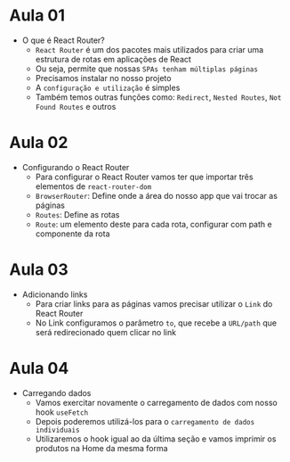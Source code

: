 # Aula 01

- O que é React Router?
  - `React Router` é um dos pacotes mais utilizados para criar uma estrutura de rotas em aplicações de React
  - Ou seja, permite que nossas `SPAs tenham múltiplas páginas`
  - Precisamos instalar no nosso projeto
  - A `configuração e utilização` é simples
  - Também temos outras funções como: `Redirect`, `Nested Routes`, `Not Found Routes` e outros

# Aula 02

- Configurando o React Router
  - Para configurar o React Router vamos ter que importar três elementos de `react-router-dom`
  - `BrowserRouter`: Define onde a área do nosso app que vai trocar as páginas
  - `Routes`: Define as rotas
  - `Route`: um elemento deste para cada rota, configurar com path e componente da rota

# Aula 03

- Adicionando links
  - Para criar links para as páginas vamos precisar utilizar o `Link` do React Router
  - No Link configuramos o parâmetro `to`, que recebe a `URL/path` que será redirecionado quem clicar no link

# Aula 04

- Carregando dados
  - Vamos exercitar novamente o carregamento de dados com nosso hook `useFetch`
  - Depois poderemos utilizá-los para o `carregamento de dados individuais`
  - Utilizaremos o hook igual ao da última seção e vamos imprimir os produtos na Home da mesma forma

